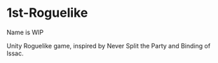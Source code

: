 # 1st-Roguelike

Name is WIP

Unity Roguelike game, inspired by Never Split the Party and Binding of Issac.
